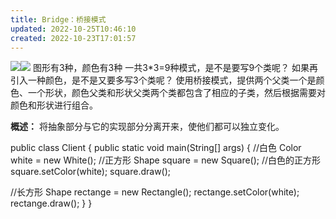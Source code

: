 ```yaml
---
title: Bridge：桥接模式
updated: 2022-10-25T10:46:10
created: 2022-10-23T17:01:57
---
```


![](C:\Users\82609\AppData\Local\Temp\Java\pandoc/media/image1.png)![](C:\Users\82609\AppData\Local\Temp\Java\pandoc/media/image2.png)
图形有3种，颜色有3种
一共3\*3=9种模式，是不是要写9个类呢？
如果再引入一种颜色，是不是又要多写3个类呢？
使用桥接模式，提供两个父类一个是颜色、一个形状，颜色父类和形状父类两个类都包含了相应的子类，然后根据需要对颜色和形状进行组合。

**概述：**
将抽象部分与它的实现部分分离开来，使他们都可以独立变化。

public class Client {
public static void main(String\[\] args) {
//白色
Color white = new White();
//正方形
Shape square = new Square();
//白色的正方形
square.setColor(white);
square.draw();

//长方形
Shape rectange = new Rectangle();
rectange.setColor(white);
rectange.draw();
}
}
